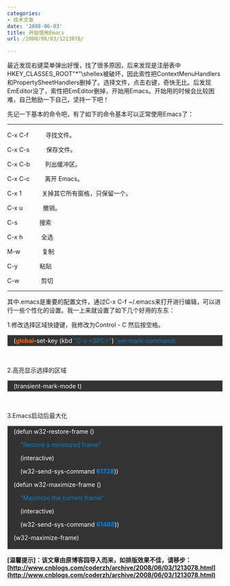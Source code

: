 ```yaml
---
categories:
- 技术文章
date: '2008-06-03'
title: 开始使用Emacs
url: /2008/06/03/1213078/

---
```



最近发现右键菜单弹出好慢，找了很多原因，后来发现是注册表中HKEY_CLASSES_ROOT\"*"\shellex被破坏，因此索性把ContextMenuHandlers和PropertySheetHandlers删掉了。选择文件，点击右键，奇快无比。后发现EmEditor没了，索性把EmEditor删掉，开始用Emacs。开始用的时候会比较困难，自己勉励一下自己，坚持一下吧！

先记一下基本的命令吧，有了如下的命令基本可以正常使用Emacs了：

-------------------------------------------------------

C-x C-f&nbsp;&nbsp;&nbsp;&nbsp;&nbsp;&nbsp;&nbsp;&nbsp;&nbsp; 寻找文件。

C-x C-s&nbsp;&nbsp;&nbsp;&nbsp;&nbsp;&nbsp;&nbsp;&nbsp;&nbsp; 保存文件。

C-x C-b&nbsp;&nbsp;&nbsp;&nbsp;&nbsp;&nbsp;&nbsp;&nbsp; 列出缓冲区。

C-x C-c&nbsp;&nbsp;&nbsp;&nbsp;&nbsp;&nbsp;&nbsp;&nbsp; 离开 Emacs。

C-x 1&nbsp;&nbsp;&nbsp;&nbsp;&nbsp;&nbsp;&nbsp;&nbsp;&nbsp;&nbsp;&nbsp; 关掉其它所有窗格，只保留一个。

C-x u&nbsp;&nbsp;&nbsp;&nbsp;&nbsp;&nbsp;&nbsp;&nbsp;&nbsp;&nbsp;&nbsp; 撤销。

C-s&nbsp;&nbsp;&nbsp;&nbsp;&nbsp;&nbsp;&nbsp;&nbsp;&nbsp;&nbsp;&nbsp;&nbsp; 搜索

C-x h&nbsp;&nbsp;&nbsp;&nbsp;&nbsp;&nbsp;&nbsp;&nbsp;&nbsp;&nbsp; 全选

M-w&nbsp;&nbsp;&nbsp;&nbsp;&nbsp;&nbsp;&nbsp;&nbsp;&nbsp;&nbsp;&nbsp;&nbsp; 复制

C-y&nbsp;&nbsp;&nbsp;&nbsp;&nbsp;&nbsp;&nbsp;&nbsp;&nbsp;&nbsp;&nbsp;&nbsp; 粘贴

C-w&nbsp;&nbsp;&nbsp;&nbsp;&nbsp;&nbsp;&nbsp;&nbsp;&nbsp;&nbsp;&nbsp;&nbsp; 剪切

--------------------------------------------------------

其中.emacs是重要的配置文件，通过C-x C-f ~/.emacs来打开进行编辑，可以进行一些个性化的设置。我一上来就设置了如下几个好用的东东：

1.修改选择区域快捷键，我修改为Control - C 然后按空格。

<div style="border: 1px solid #cccccc; padding: 4px 5px 4px 14px; background-color: #333333; color: #ffffff;"><span style="color: #ffffff;">(</span><span style="color: #fb660a; font-weight: bold;">global</span><span style="color: #ffffff;">-</span><span style="color: #ffffff;">set</span><span style="color: #ffffff;">-</span><span style="color: #ffffff;">key</span> <span style="color: #ffffff;">(</span><span style="color: #ffffff;">kbd</span> <span style="color: #0086d2;">"C-c &lt;SPC&gt;"</span><span style="color: #ffffff;">)</span> <span style="color: #0086d2;">'set-mark-command)</span></div>

&nbsp;

2.高亮显示选择的区域

<div style="border: 1px solid #cccccc; padding: 4px 5px 4px 14px; background-color: #333333; color: #ffffff;"><span style="color: #ffffff;">(</span><span style="color: #ffffff;">transient</span><span style="color: #ffffff;">-</span><span style="color: #ffffff;">mark</span><span style="color: #ffffff;">-</span><span style="color: #ffffff;">mode</span> <span style="color: #ffffff;">t</span><span style="color: #ffffff;">)</span></div>

&nbsp;

3.Emacs启动后最大化

<div style="border: 1px solid #cccccc; padding: 4px 5px 4px 14px; background-color: #333333; color: #ffffff;"><span style="color: #ffffff;">(</span><span style="color: #ffffff;">defun</span> <span style="color: #ffffff;">w32</span><span style="color: #ffffff;">-</span><span style="color: #ffffff;">restore</span><span style="color: #ffffff;">-</span><span style="color: #ffffff;">frame</span> <span style="color: #ffffff;">()</span>

<span style="color: #ffffff;">&nbsp;&nbsp;&nbsp; </span><span style="color: #0086d2;">"Restore a minimized frame"</span>

<span style="color: #ffffff;">&nbsp;&nbsp;&nbsp; </span><span style="color: #ffffff;">(</span><span style="color: #ffffff;">interactive</span><span style="color: #ffffff;">)</span>

<span style="color: #ffffff;">&nbsp;&nbsp;&nbsp; </span><span style="color: #ffffff;">(</span><span style="color: #ffffff;">w32</span><span style="color: #ffffff;">-</span><span style="color: #ffffff;">send</span><span style="color: #ffffff;">-</span><span style="color: #ffffff;">sys</span><span style="color: #ffffff;">-</span><span style="color: #ffffff;">command</span> <span style="color: #0086f7; font-weight: bold;">61728</span><span style="color: #ffffff;">))</span>

<span style="color: #ffffff;">(</span><span style="color: #ffffff;">defun</span> <span style="color: #ffffff;">w32</span><span style="color: #ffffff;">-</span><span style="color: #ffffff;">maximize</span><span style="color: #ffffff;">-</span><span style="color: #ffffff;">frame</span> <span style="color: #ffffff;">()</span>

<span style="color: #ffffff;">&nbsp;&nbsp;&nbsp; </span><span style="color: #0086d2;">"Maximize the current frame"</span>

<span style="color: #ffffff;">&nbsp;&nbsp;&nbsp; </span><span style="color: #ffffff;">(</span><span style="color: #ffffff;">interactive</span><span style="color: #ffffff;">)</span>

<span style="color: #ffffff;">&nbsp;&nbsp;&nbsp; </span><span style="color: #ffffff;">(</span><span style="color: #ffffff;">w32</span><span style="color: #ffffff;">-</span><span style="color: #ffffff;">send</span><span style="color: #ffffff;">-</span><span style="color: #ffffff;">sys</span><span style="color: #ffffff;">-</span><span style="color: #ffffff;">command</span> <span style="color: #0086f7; font-weight: bold;">61488</span><span style="color: #ffffff;">))</span>

<span style="color: #ffffff;">(</span><span style="color: #ffffff;">w32</span><span style="color: #ffffff;">-</span><span style="color: #ffffff;">maximize</span><span style="color: #ffffff;">-</span><span style="color: #ffffff;">frame</span><span style="color: #ffffff;">)</span></div>

**[温馨提示]：该文章由原博客园导入而来，如排版效果不佳，请移步：[http://www.cnblogs.com/coderzh/archive/2008/06/03/1213078.html](http://www.cnblogs.com/coderzh/archive/2008/06/03/1213078.html)**